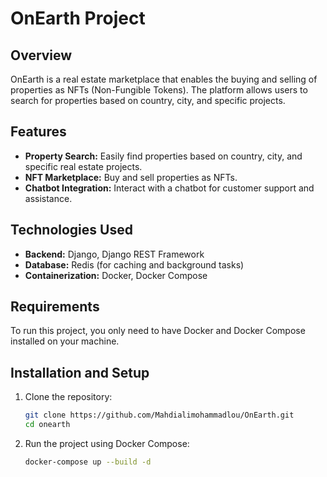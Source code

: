 # OnEarth Project

## Overview

OnEarth is a real estate marketplace that enables the buying and selling of properties as NFTs (Non-Fungible Tokens). The platform allows users to search for properties based on country, city, and specific projects.

## Features

- **Property Search:** Easily find properties based on country, city, and specific real estate projects.
- **NFT Marketplace:** Buy and sell properties as NFTs.
- **Chatbot Integration:** Interact with a chatbot for customer support and assistance.

## Technologies Used

- **Backend:** Django, Django REST Framework
- **Database:** Redis (for caching and background tasks)
- **Containerization:** Docker, Docker Compose

## Requirements

To run this project, you only need to have Docker and Docker Compose installed on your machine.

## Installation and Setup

1. Clone the repository:
   ```bash
   git clone https://github.com/Mahdialimohammadlou/OnEarth.git
   cd onearth
   ```
2. Run the project using Docker Compose:
   ```bash
   docker-compose up --build -d
   ```
